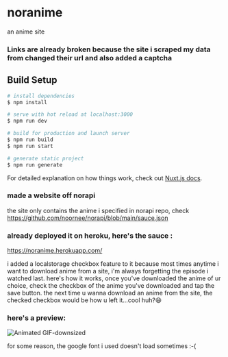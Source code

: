 # noranime
an anime site
### Links are already broken because the site i scraped my data from changed their url and also added a captcha 

## Build Setup

```bash
# install dependencies
$ npm install

# serve with hot reload at localhost:3000
$ npm run dev

# build for production and launch server
$ npm run build
$ npm run start

# generate static project
$ npm run generate
```

For detailed explanation on how things work, check out [Nuxt.js docs](https://nuxtjs.org).

### made a website off norapi
the site only contains the anime i specified in norapi repo, check https://github.com/noornee/norapi/blob/main/sauce.json

### already deployed it on heroku, here's the sauce : 
https://noranime.herokuapp.com/

i added a localstorage checkbox feature to it because most times anytime i want to download anime from a site, i'm always forgetting the episode i watched last.
here's how it works, once you've downloaded the anime of ur choice, check the checkbox of the anime you've downloaded and tap the save button. the next time u wanna download an anime from the site, the checked checkbox would be how u left it...cool huh?😄
### here's a preview:

![Animated GIF-downsized](https://user-images.githubusercontent.com/71889751/99088703-aa8f3480-25cc-11eb-83ae-8aa36ebbade6.gif)

for some reason, the google font i used doesn't load sometimes :-(
